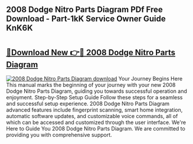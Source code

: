 ## 2008 Dodge Nitro Parts Diagram PDf Free Download - Part-1kK Service Owner Guide KnK6K

# <h2><a href="http://dfre5bu.blite.top/?on=2008+Dodge+Nitro+Parts+Diagram">🔗Download New 👉🔴 2008 Dodge Nitro Parts Diagram</a></h2>

[![2008 Dodge Nitro Parts Diagram download](https://i.imgur.com/lujVjoI.png)](http://dfre5bu.blite.top/?on=2008+Dodge+Nitro+Parts+Diagram)
Your Journey Begins Here This manual marks the beginning of your journey with your new 2008 Dodge Nitro Parts Diagram, guiding you towards successful operation and enjoyment. Step-by-Step Setup Guide Follow these steps for a seamless and successful setup experience. 2008 Dodge Nitro Parts Diagram advanced features include fingerprint scanning, smart home integration, automatic software updates, and customizable voice commands, all of which can be accessed and customized through the user interface. We're Here to Guide You 2008 Dodge Nitro Parts Diagram. We are committed to providing you with comprehensive support.
